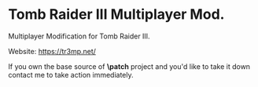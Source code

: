 # Tomb Raider III Multiplayer Mod.

Multiplayer Modification for Tomb Raider III.

Website: https://tr3mp.net/

If you own the base source of **\patch** project and you'd like to take it down contact me to take action immediately.

